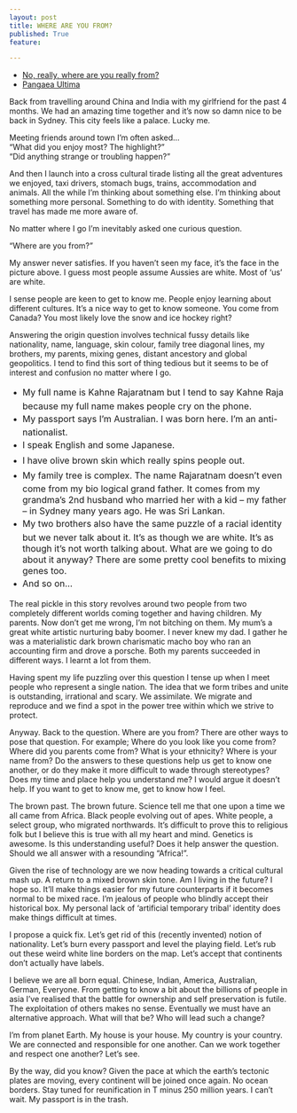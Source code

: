 ```yaml
---
layout: post
title: WHERE ARE YOU FROM?
published: True
feature: 

---
```


*   [No, really, where are you really from?](https://medium.com/race-class/ca2f8b536493)
*   [Pangaea Ultima](http://en.wikipedia.org/wiki/Pangaea_Ultima)

Back from travelling around China and India with my girlfriend for the past 4 months. We had an amazing time together and it’s now so damn nice to be back in Sydney. This city feels like a palace. Lucky me.

Meeting friends around town I’m often asked…  
“What did you enjoy most? The highlight?”  
“Did anything strange or troubling happen?”

And then I launch into a cross cultural tirade listing all the great adventures we enjoyed, taxi drivers, stomach bugs, trains, accommodation and animals. All the while I’m thinking about something else. I’m thinking about something more personal. Something to do with identity. Something that travel has made me more aware of.

No matter where I go I’m inevitably asked one curious question.

“Where are you from?”

My answer never satisfies. If you haven’t seen my face, it’s the face in the picture above. I guess most people assume Aussies are white. Most of ‘us’ are white.

I sense people are keen to get to know me. People enjoy learning about different cultures. It’s a nice way to get to know someone. You come from Canada? You most likely love the snow and ice hockey right?

Answering the origin question involves technical fussy details like nationality, name, language, skin colour, family tree diagonal lines, my brothers, my parents, mixing genes, distant ancestory and global geopolitics. I tend to find this sort of thing tedious but it seems to be of interest and confusion no matter where I go.

*   <span style="line-height: 1.714285714; font-size: 1rem;">My full name is Kahne Rajaratnam but I tend to say Kahne Raja because my full name makes people cry on the phone.</span>
*   <span style="line-height: 1.714285714; font-size: 1rem;">My passport says I’m Australian. I was born here. I’m an anti-nationalist.</span>
*   <span style="line-height: 1.714285714; font-size: 1rem;">I speak English and some Japanese.</span>
*   <span style="line-height: 1.714285714; font-size: 1rem;">I have olive brown skin which really spins people out.</span>
*   <span style="line-height: 1.714285714; font-size: 1rem;">My family tree is complex. The name Rajaratnam doesn’t even come from my bio logical grand father. It comes from my grandma’s 2nd husband who married her with a kid – my father – in Sydney many years ago. He was Sri Lankan.</span>
*   <span style="line-height: 1.714285714; font-size: 1rem;">My two brothers also have the same puzzle of a racial identity but we never talk about it. It’s as though we are white. It’s as though it’s not worth talking about. What are we going to do about it anyway? There are some pretty cool benefits to mixing genes too.</span>
*   <span style="line-height: 1.714285714; font-size: 1rem;">And so on…</span>

The real pickle in this story revolves around two people from two completely different worlds coming together and having children. My parents. Now don’t get me wrong, I’m not bitching on them. My mum’s a great white artistic nurturing baby boomer. I never knew my dad. I gather he was a materialistic dark brown charismatic macho boy who ran an accounting firm and drove a porsche. Both my parents succeeded in different ways. I learnt a lot from them.

Having spent my life puzzling over this question I tense up when I meet people who represent a single nation. The idea that we form tribes and unite is outstanding, irrational and scary. We assimilate. We migrate and reproduce and we find a spot in the power tree within which we strive to protect.

Anyway. Back to the question. Where are you from? There are other ways to pose that question. For example; Where do you look like you come from? Where did you parents come from? What is your ethnicity? Where is your name from? Do the answers to these questions help us get to know one another, or do they make it more difficult to wade through stereotypes? Does my time and place help you understand me? I would argue it doesn’t help. If you want to get to know me, get to know how I feel.

The brown past. The brown future. Science tell me that one upon a time we all came from Africa. Black people evolving out of apes. White people, a select group, who migrated northwards. It’s difficult to prove this to religious folk but I believe this is true with all my heart and mind. Genetics is awesome. Is this understanding useful? Does it help answer the question. Should we all answer with a resounding “Africa!”.

Given the rise of technology are we now heading towards a critical cultural mash up. A return to a mixed brown skin tone. Am I living in the future? I hope so. It’ll make things easier for my future counterparts if it becomes normal to be mixed race. I’m jealous of people who blindly accept their historical box. My personal lack of ‘artificial temporary tribal’ identity does make things difficult at times.

I propose a quick fix. Let’s get rid of this (recently invented) notion of nationality. Let’s burn every passport and level the playing field. Let’s rub out these weird white line borders on the map. Let’s accept that continents don’t actually have labels.

I believe we are all born equal. Chinese, Indian, America, Australian, German, Everyone. From getting to know a bit about the billions of people in asia I’ve realised that the battle for ownership and self preservation is futile. The exploitation of others makes no sense. Eventually we must have an alternative approach. What will that be? Who will lead such a change?

I’m from planet Earth. My house is your house. My country is your country. We are connected and responsible for one another. Can we work together and respect one another? Let’s see.

By the way, did you know? Given the pace at which the earth’s tectonic plates are moving, every continent will be joined once again. No ocean borders. Stay tuned for reunification in T minus 250 million years. I can’t wait. My passport is in the trash.